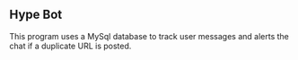 ## Hype Bot

This program uses a MySql database to track user messages and alerts the chat if a duplicate URL is posted.